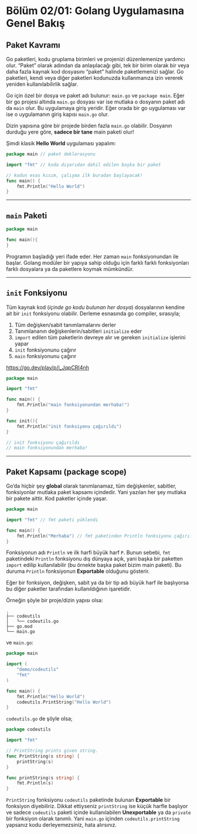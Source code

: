 # Bölüm 02/01: Golang Uygulamasına Genel Bakış

## Paket Kavramı

Go paketleri, kodu gruplama birimleri ve projenizi düzenlemenize yardımcı
olur. “Paket” olarak adından da anlaşılacağı gibi, tek bir birim olarak bir
veya daha fazla kaynak kod dosyasını “paket” halinde paketlemenizi sağlar. Go
paketleri, kendi veya diğer paketleri kodunuzda kullanmanıza izin vererek
yeniden kullanılabilirlik sağlar.

Go için özel bir dosya ve paket adı bulunur: `main.go` ve `package main`. Eğer
bir go projesi altında `main.go` dosyası var ise mutlaka o dosyanın paket
adı da `main` olur. Bu uygulamaya giriş yeridir. Eğer orada bir go uygulaması
var ise o uygulamanın giriş kapısı `main.go` olur.

Dizin yapısına göre bir projede birden fazla `main.go` olabilir. Dosyanın
durduğu yere göre, **sadece bir tane** main paketi olur!

Şimdi klasik **Hello World** uygulaması yapalım:

```go
package main // paket deklerasyonu

import "fmt" // koda dışarıdan dahil edilen başka bir paket

// kodun esas kısım, çalışma ilk buradan başlayacak!
func main() {
	fmt.Println("Hello World")
}
```

---

##  `main` Paketi

```go
package main

func main(){
}
```

Programın başladığı yeri ifade eder. Her zaman `main` fonksiyonundan ile
başlar. Golang modüler bir yapıya sahip olduğu için farklı farklı
fonksiyonları farklı dosyalara ya da paketlere koymak mümkündür. 

---

## `init` Fonksiyonu

Tüm kaynak kod (*içinde go kodu bulunan her dosya*) dosyalarının kendine ait
bir `init` fonksiyonu olabilir. Derleme esnasında go compiler, sırasıyla;

1. Tüm değişken/sabit tanımlamalarını derler
1. Tanımlananın değişkenlerin/sabitleri `initialize` eder
1. `import` edilen tüm paketlerin devreye alır ve gereken `initialize`
   işlerini yapar
1. `init` fonksiyonunu çağırır
1. `main` fonksiyonunu çağırır

https://go.dev/play/p/i_JqpCRI4nh

```go
package main

import "fmt"

func main() {
	fmt.Println("main fonksiyonundan merhaba!")
}

func init(){
	fmt.Println("init fonksiyonu çağırıldı")
}

// init fonksiyonu çağırıldı
// main fonksiyonundan merhaba!
```

---

## Paket Kapsamı (package scope)

Go’da hiçbir şey **global** olarak tanımlanamaz, tüm değişkenler, sabitler,
fonksiyonlar mutlaka paket kapsamı içindedir. Yani yazılan her şey mutlaka
bir pakete aittir. Kod paketler içinde yaşar.

```go
package main

import "fmt" // fmt paketi yüklendi

func main() {
	fmt.Println("Merhaba") // fmt paketinden Println fonksiyonu çağırıldı
}
```

Fonksiyonun adı `Println` ve ilk harfi büyük harf `P`. Bunun sebebi, `fmt`
paketindeki `Println` fonksiyonu dış dünyaya açık, yani başka bir paketten
`import` edilip kullanılabilir (bu örnekte başka paket bizim main paketi).
Bu duruma `Println` fonksiyonun **Exportable** olduğunu gösterir.

Eğer bir fonksiyon, değişken, sabit ya da bir tip adı büyük harf ile başlıyorsa
bu diğer paketler tarafından kullanıldığının işaretidir.

Örneğin şöyle bir proje/dizin yapısı olsa:

    .
    ├── codeutils
    │   └── codeutils.go
    ├── go.mod
    └── main.go

ve `main.go`:

```go
package main

import (
	"demo/codeutils"
	"fmt"
)

func main() {
	fmt.Println("Hello World")
	codeutils.PrintString("Hello World")
}
```

`codeutils.go` de şöyle olsa;

```go
package codeutils

import "fmt"

// PrintString prints given string.
func PrintString(s string) {
	printString(s)
}

func printString(s string) {
	fmt.Println(s)
}
```

`PrintString` fonksiyonu `codeutils` paketinde bulunan **Exportable** bir
fonksiyon diyebiliriz. Dikkat ettiyseniz `printString` ise küçük harfle başlıyor
ve sadece `codeutils` paketi içinde kullanılabilen **Unexportable** ya da `private`
bir fonksiyon olarak tanımlı. Yani `main.go` içinden `codeutils.printString`
yapsanız kodu derleyemezsiniz, hata alırsınız.


